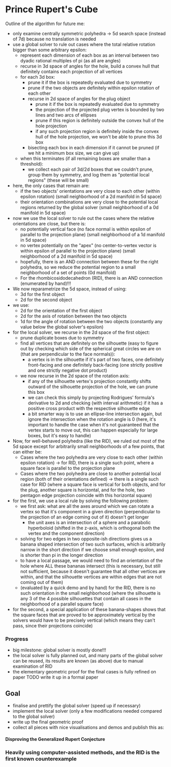 # Prince Rupert's Cube

Outline of the algorithm for future me:

- only examine centrally symmetric polyhedra -> 5d search space (instead of 7d) because no translation is needed
- use a global solver to rule out cases where the total relative rotation bigger than some arbitrary epsilon:
    - represent each dimension of each box as an interval between two dyadic rational multiples of pi (as all are angles)
    - recurse in 3d space of angles for the hole, build a convex hull that definitely contains each projection of all vertices
    - for each 3d box:
        - prune it if the box is repeatedly evaluated due to symmetry
        - prune if the two objects are definitely within epsilon rotation of each other
        - recurse in 2d space of angles for the plug object
            - prune it if the box is repeatedly evaluated due to symmetry
            - the projection of the projected plug vertex is bounded by two lines and two arcs of ellipses
            - prune if this region is definitely outside the convex hull of the hole projection
            - if any such projection region is definitely inside the convex hull of the hole projection, we won't be able to prune this 3d box
        - bisecting each box in each dimension if it cannot be pruned (if we hit a minimum box size, we can give up)
    - when this terminates (if all remaining boxes are smaller than a threshold):
        - we collect each pair of 3d/2d boxes that we couldn't prune, group them by symmetry, and log them as "potential local regions" (these will be small)
- here, the only cases that remain are:
    - if the two objects' orientations are very close to each other (within epsilon rotation) (small neighborhood of a 2d manifold in 5d space)
    - their orientation combinations are very close to the potential local regions returned by the global solver (small neighborhood of a 0d manifold in 5d space)
- now we use the local solver to rule out the cases where the relative orientations are close, but there is:
    - no potentially vertical face (no face normal is within epsilon of parallel to the projection plane) (small neighborhood of a 1d manifold in 5d space)
    - no vertex potentially on the "apex" (no center-to-vertex vector is within epsilon of parallel to the projection plane) (small neighborhood of a 2d manifold in 5d space)
    - hopefully, there is an AND connection between these for the right polyhedra, so we reduce the potential region to a small neighborhood of a set of points (0d manifold)
    - For the rhombicosidodecahedron (RID), there is an AND connection (enumerated by hand)!!!
- We now reparametrize the 5d space, instead of using:
    - 3d for the first object
    - 2d for the second object
- we use:
    - 2d for the orientation of the first object
    - 2d for the axis of rotation between the two objects
    - 1d for the angle of rotation between the two objects (constantly any value below the global solver's epsilon)
- for the local solver, we recurse in the 2d space of the first object:
    - prune duplicate boxes due to symmetry
    - find all vertices that are definitely on the silhouette (easy to figure out by checking which side of the spherical great circles we are on (that are perpendicular to the face normals)):
        - a vertex is in the silhouette if it's part of two faces, one definitely front-facing and one definitely back-facing (one strictly positive and one strictly negative dot product)
    - we now recurse in the 2d space of the rotation axis:
        - if any of the silhouette vertex's projection constantly shifts outward of the silhouette projection of the hole, we can prune this box
        - we can check this simply by projecting Rodrigues' formula's derivative to 2d and checking (with interval arithmetic) if it has a positive cross product with the respective silhouette edge
        - a bit smarter way is to use an ellipse-line intersection again, but ignore the intersection when the rotation angle is 0 (here, it's important to handle the case when it's not guaranteed
          that the vertex starts to move out, this can happen especially for large boxes, but it's easy to handle)
- Now, for well-behaved polyhedra (like the RID), we ruled out most of the 5d space except for arbitrarily small neighborhoods of a few points, that can either be:
    - Cases where the two polyhedra are very close to each other (within epsilon rotation) -> for RID, there is a single such point, where a square face is parallel to the projection plane
    - Cases where the two polyhedra are close to another potential local region (both of their orientations defined) -> there is a single such case for RID (where a square face is vertical for both
      objects, and for the plug, another square is horizontal, and for the hole, two pentagon edge projection coincide with this horizontal square)
- for the first, we use a local rule by solving the following problem:
    - we first ask: what are all the axes around which we can rotate a vertex so that it's component in a given direction (perpendicular to the projection of an edge coming out of it) doesn't get
      longer
        - the unit axes is an intersection of a sphere and a parabolic hyperboloid (shifted in the z-axis, which is orthogonal both the vertex and the component direction)
    - solving for two edges in two opposite-ish directions gives us a banana shaped intersection of two such surfaces, which is arbitrarily narrow in the short direction if we choose small enough
      epsilon, and is shorter than pi in the longer direction
    - to have a local passage, we would need to find an orientation of the hole where ALL these bananas intersect (this is necessary, but still not sufficient, because it doesn't guarantee that all
      other vertices are within, and that the silhouette vertices are within edges that are not coming out of them)
    - (evaluated by a quick demo and by hand) for the RID, there is no such orientation in the small neighborhood (where the silhouette is any 3 of the 4 possible silhouettes that contain all cases in
      the neighborhood of a parallel square face)
- for the second, a special application of these banana-shapes shows that the square faces that are proved to be approximately vertical by the solvers would have to be precisely vertical (which means
  they can't pass, since their projections coincide)


### Progress
- big milestone: global solver is mostly done!!!
- the local solver is fully planned out, and many parts of the global solver can be reused, its results are known (as above) due to manual examination of RID
- the elementary geometric proof for the final cases is fully refined on paper TODO write it up in a formal paper

## Goal
- finalise and prettify the global solver (speed up if necessary)
- implement the local solver (only a few modifications needed compared to the global solver)
- write up the final geometric proof
- collect all pieces with nice visualisations and demos and publish this as:
#### Disproving the Generalized Rupert Conjecture
### Heavily using computer-assisted methods, and the RID is the first known counterexample

